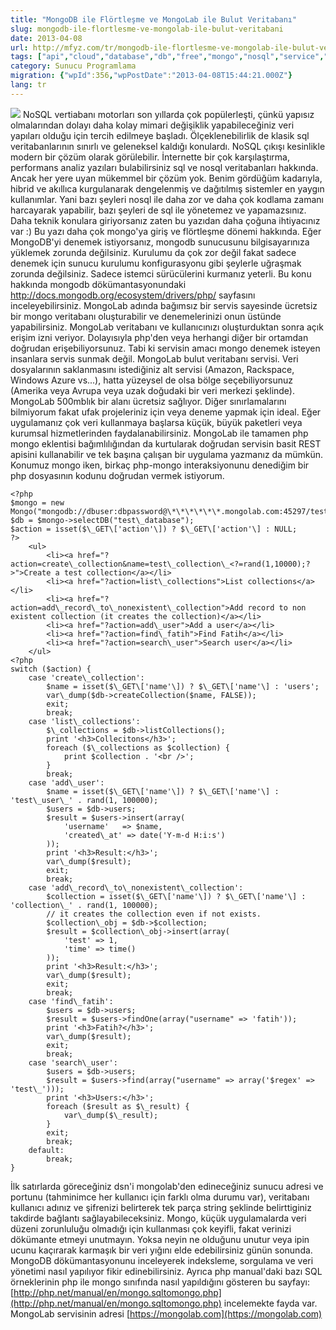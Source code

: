 ```yaml
---
title: "MongoDB ile Flörtleşme ve MongoLab ile Bulut Veritabanı"
slug: mongodb-ile-flortlesme-ve-mongolab-ile-bulut-veritabani
date: 2013-04-08
url: http://mfyz.com/tr/mongodb-ile-flortlesme-ve-mongolab-ile-bulut-veritabani/
tags: ["api","cloud","database","db","free","mongo","nosql","service","Sunucu Programlama"]
category: Sunucu Programlama
migration: {"wpId":356,"wpPostDate":"2013-04-08T15:44:21.000Z"}
lang: tr
---
```


![](/images/archive/tr/2013/04/mongo-db-huge-logo_0.png) NoSQL vertiabanı motorları son yıllarda çok popülerleşti, çünkü yapısız olmalarından dolayı daha kolay mimari değişiklik yapabileceğiniz veri yapıları olduğu için tercih edilmeye başladı. Ölçeklenebilirlik de klasik sql veritabanlarının sınırlı ve geleneksel kaldığı konulardı. NoSQL çıkışı kesinlikle modern bir çözüm olarak görülebilir. İnternette bir çok karşılaştırma, performans analiz yazıları bulabilirsiniz sql ve nosql veritabanları hakkında. Ancak her yere uyan mükemmel bir çözüm yok. Benim gördüğüm kadarıyla, hibrid ve akıllıca kurgulanarak dengelenmiş ve dağıtılmış sistemler en yaygın kullanımlar. Yani bazı şeyleri nosql ile daha zor ve daha çok kodlama zamanı harcayarak yapabilir, bazı şeyleri de sql ile yönetemez ve yapamazsınız. Daha teknik konulara giriyorsanız zaten bu yazıdan daha çoğuna ihtiyacınız var :) Bu yazı daha çok mongo'ya giriş ve flörtleşme dönemi hakkında. Eğer MongoDB'yi denemek istiyorsanız, mongodb sunucusunu bilgisayarınıza yüklemek zorunda değilsiniz. Kurulumu da çok zor değil fakat sadece denemek için sunucu kurulumu konfigurasyonu gibi şeylerle uğraşmak zorunda değilsiniz. Sadece istemci sürücülerini kurmanız yeterli. Bu konu hakkında mongodb dökümantasyonundaki http://docs.mongodb.org/ecosystem/drivers/php/ sayfasını inceleyebilirsiniz. MongoLab adında bağımsız bir servis sayesinde ücretsiz bir mongo veritabanı oluşturabilir ve denemelerinizi onun üstünde yapabilirsiniz. MongoLab veritabanı ve kullanıcınızı oluşturduktan sonra açık erişim izni veriyor. Dolayısıyla php'den veya herhangi diğer bir ortamdan doğrudan erişebiliyorsunuz. Tabi ki servisin amacı mongo denemek isteyen insanlara servis sunmak değil. MongoLab bulut veritabanı servisi. Veri dosyalarının saklanmasını istediğiniz alt servisi (Amazon, Rackspace, Windows Azure vs...), hatta yüzeysel de olsa bölge seçebiliyorsunuz (Amerika veya Avrupa veya uzak doğudaki bir veri merkezi şeklinde). MongoLab 500mblık bir alanı ücretsiz sağlıyor. Diğer sınırlamalarını bilmiyorum fakat ufak projeleriniz için veya deneme yapmak için ideal. Eğer uygulamanız çok veri kullanmaya başlarsa küçük, büyük paketleri veya kurumsal hizmetlerinden faydalanabilirsiniz. MongoLab ile tamamen php mongo eklentisi bağımlılığından da kurtularak doğrudan servisin basit REST apisini kullanabilir ve tek başına çalışan bir uygulama yazmanız da mümkün. Konumuz mongo iken, birkaç php-mongo interaksiyonunu denediğim bir php dosyasının kodunu doğrudan vermek istiyorum.
```
<?php
$mongo = new Mongo("mongodb://dbuser:dbpassword@\*\*\*\*\*\*.mongolab.com:45297/test\_database");
$db = $mongo->selectDB("test\_database");
$action = isset($\_GET\['action'\]) ? $\_GET\['action'\] : NULL;
?>
    <ul>
        <li><a href="?action=create\_collection&name=test\_collection\_<?=rand(1,10000);?>">Create a test collection</a></li>
        <li><a href="?action=list\_collections">List collections</a></li>
        <li><a href="?action=add\_record\_to\_nonexistent\_collection">Add record to non existent collection (it creates the collection)</a></li>
        <li><a href="?action=add\_user">Add a user</a></li>
        <li><a href="?action=find\_fatih">Find Fatih</a></li>
        <li><a href="?action=search\_user">Search user</a></li>
    </ul>
<?php
switch ($action) {
    case 'create\_collection':
        $name = isset($\_GET\['name'\]) ? $\_GET\['name'\] : 'users';
        var\_dump($db->createCollection($name, FALSE));
        exit;
        break;
    case 'list\_collections':
        $\_collections = $db->listCollections();
        print '<h3>Collecitons</h3>';
        foreach ($\_collections as $collection) {
            print $collection . '<br />';
        }
        break;
    case 'add\_user':
        $name = isset($\_GET\['name'\]) ? $\_GET\['name'\] : 'test\_user\_' . rand(1, 100000);
        $users = $db->users;
        $result = $users->insert(array(
            'username'   => $name,
            'created\_at' => date('Y-m-d H:i:s')
        ));
        print '<h3>Result:</h3>';
        var\_dump($result);
        exit;
        break;
    case 'add\_record\_to\_nonexistent\_collection':
        $collection = isset($\_GET\['name'\]) ? $\_GET\['name'\] : 'collection\_' . rand(1, 100000);
        // it creates the collection even if not exists.
        $collection\_obj = $db->$collection;
        $result = $collection\_obj->insert(array(
            'test' => 1,
            'time' => time()
        ));
        print '<h3>Result:</h3>';
        var\_dump($result);
        exit;
        break;
    case 'find\_fatih':
        $users = $db->users;
        $result = $users->findOne(array("username" => 'fatih'));
        print '<h3>Fatih?</h3>';
        var\_dump($result);
        exit;
        break;
    case 'search\_user':
        $users = $db->users;
        $result = $users->find(array("username" => array('$regex' => 'test\_')));
        print '<h3>Users:</h3>';
        foreach ($result as $\_result) {
            var\_dump($\_result);
        }
        exit;
        break;
    default:
        break;
}

```
İlk satırlarda göreceğiniz dsn'i mongolab'den edineceğiniz sunucu adresi ve portunu (tahminimce her kullanıcı için farklı olma durumu var), veritabanı kullanıcı adınız ve şifrenizi belirterek tek parça string şeklinde belirttiginiz takdirde bağlantı sağlayabileceksiniz. Mongo, küçük uygulamalarda veri düzeni zorunluluğu olmadığı için kullanması çok keyifli, fakat verinizi dökümante etmeyi unutmayın. Yoksa neyin ne olduğunu unutur veya ipin ucunu kaçırarak karmaşık bir veri yığını elde edebilirsiniz günün sonunda. MongoDB dökümantasyonunu inceleyerek indeksleme, sorgulama ve veri yönetimi nasıl yapılıyor fikir edinebilirsiniz. Ayrıca php manual'daki bazı SQL örneklerinin php ile mongo sınıfında nasıl yapıldığını gösteren bu sayfayı: [http://php.net/manual/en/mongo.sqltomongo.php](http://php.net/manual/en/mongo.sqltomongo.php) incelemekte fayda var. MongoLab servisinin adresi [https://mongolab.com](https://mongolab.com)